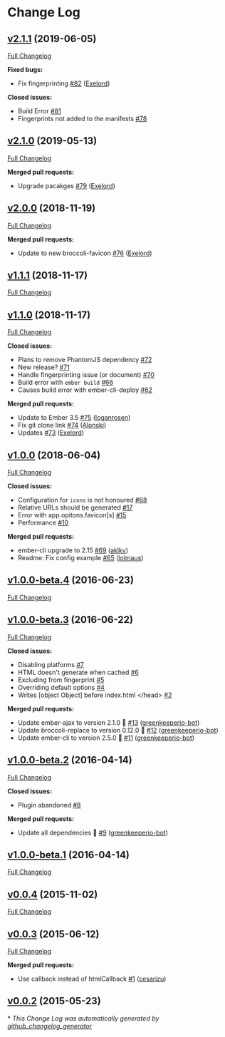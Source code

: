 # Change Log

## [v2.1.1](https://github.com/davewasmer/ember-cli-favicon/tree/v2.1.1) (2019-06-05)
[Full Changelog](https://github.com/davewasmer/ember-cli-favicon/compare/v2.1.0...v2.1.1)

**Fixed bugs:**

- Fix fingerprinting [\#82](https://github.com/davewasmer/ember-cli-favicon/pull/82) ([Exelord](https://github.com/Exelord))

**Closed issues:**

- Build Error [\#81](https://github.com/davewasmer/ember-cli-favicon/issues/81)
- Fingerprints not added to the manifests [\#78](https://github.com/davewasmer/ember-cli-favicon/issues/78)

## [v2.1.0](https://github.com/davewasmer/ember-cli-favicon/tree/v2.1.0) (2019-05-13)
[Full Changelog](https://github.com/davewasmer/ember-cli-favicon/compare/v2.0.0...v2.1.0)

**Merged pull requests:**

- Upgrade pacakges [\#79](https://github.com/davewasmer/ember-cli-favicon/pull/79) ([Exelord](https://github.com/Exelord))

## [v2.0.0](https://github.com/davewasmer/ember-cli-favicon/tree/v2.0.0) (2018-11-19)
[Full Changelog](https://github.com/davewasmer/ember-cli-favicon/compare/v1.1.1...v2.0.0)

**Merged pull requests:**

- Update to new broccoli-favicon [\#76](https://github.com/davewasmer/ember-cli-favicon/pull/76) ([Exelord](https://github.com/Exelord))

## [v1.1.1](https://github.com/davewasmer/ember-cli-favicon/tree/v1.1.1) (2018-11-17)
[Full Changelog](https://github.com/davewasmer/ember-cli-favicon/compare/v1.1.0...v1.1.1)

## [v1.1.0](https://github.com/davewasmer/ember-cli-favicon/tree/v1.1.0) (2018-11-17)
[Full Changelog](https://github.com/davewasmer/ember-cli-favicon/compare/v1.0.0...v1.1.0)

**Closed issues:**

- Plans to remove PhantomJS dependency [\#72](https://github.com/davewasmer/ember-cli-favicon/issues/72)
- New release? [\#71](https://github.com/davewasmer/ember-cli-favicon/issues/71)
- Handle fingerprinting issue \(or document\) [\#70](https://github.com/davewasmer/ember-cli-favicon/issues/70)
- Build error with `ember build` [\#66](https://github.com/davewasmer/ember-cli-favicon/issues/66)
- Causes build error with ember-cli-deploy [\#62](https://github.com/davewasmer/ember-cli-favicon/issues/62)

**Merged pull requests:**

- Update to Ember 3.5 [\#75](https://github.com/davewasmer/ember-cli-favicon/pull/75) ([loganrosen](https://github.com/loganrosen))
- Fix git clone link [\#74](https://github.com/davewasmer/ember-cli-favicon/pull/74) ([Alonski](https://github.com/Alonski))
- Updates [\#73](https://github.com/davewasmer/ember-cli-favicon/pull/73) ([Exelord](https://github.com/Exelord))

## [v1.0.0](https://github.com/davewasmer/ember-cli-favicon/tree/v1.0.0) (2018-06-04)
[Full Changelog](https://github.com/davewasmer/ember-cli-favicon/compare/v1.0.0-beta.4...v1.0.0)

**Closed issues:**

- Configuration for `icons` is not honoured [\#68](https://github.com/davewasmer/ember-cli-favicon/issues/68)
- Relative URLs should be generated [\#17](https://github.com/davewasmer/ember-cli-favicon/issues/17)
- Error with app.opitons.favicon\[s\] [\#15](https://github.com/davewasmer/ember-cli-favicon/issues/15)
- Performance [\#10](https://github.com/davewasmer/ember-cli-favicon/issues/10)

**Merged pull requests:**

- ember-cli upgrade to 2.15 [\#69](https://github.com/davewasmer/ember-cli-favicon/pull/69) ([aklkv](https://github.com/aklkv))
- Readme: Fix config example [\#65](https://github.com/davewasmer/ember-cli-favicon/pull/65) ([lolmaus](https://github.com/lolmaus))

## [v1.0.0-beta.4](https://github.com/davewasmer/ember-cli-favicon/tree/v1.0.0-beta.4) (2016-06-23)
[Full Changelog](https://github.com/davewasmer/ember-cli-favicon/compare/v1.0.0-beta.3...v1.0.0-beta.4)

## [v1.0.0-beta.3](https://github.com/davewasmer/ember-cli-favicon/tree/v1.0.0-beta.3) (2016-06-22)
[Full Changelog](https://github.com/davewasmer/ember-cli-favicon/compare/v1.0.0-beta.2...v1.0.0-beta.3)

**Closed issues:**

- Disabling platforms [\#7](https://github.com/davewasmer/ember-cli-favicon/issues/7)
- HTML doesn't generate when cached [\#6](https://github.com/davewasmer/ember-cli-favicon/issues/6)
- Excluding from fingerprint [\#5](https://github.com/davewasmer/ember-cli-favicon/issues/5)
- Overriding default options [\#4](https://github.com/davewasmer/ember-cli-favicon/issues/4)
- Writes \[object Object\] before index.html \</head\> [\#2](https://github.com/davewasmer/ember-cli-favicon/issues/2)

**Merged pull requests:**

- Update ember-ajax to version 2.1.0 🚀 [\#13](https://github.com/davewasmer/ember-cli-favicon/pull/13) ([greenkeeperio-bot](https://github.com/greenkeeperio-bot))
- Update broccoli-replace to version 0.12.0 🚀 [\#12](https://github.com/davewasmer/ember-cli-favicon/pull/12) ([greenkeeperio-bot](https://github.com/greenkeeperio-bot))
- Update ember-cli to version 2.5.0 🚀 [\#11](https://github.com/davewasmer/ember-cli-favicon/pull/11) ([greenkeeperio-bot](https://github.com/greenkeeperio-bot))

## [v1.0.0-beta.2](https://github.com/davewasmer/ember-cli-favicon/tree/v1.0.0-beta.2) (2016-04-14)
[Full Changelog](https://github.com/davewasmer/ember-cli-favicon/compare/v1.0.0-beta.1...v1.0.0-beta.2)

**Closed issues:**

- Plugin abandoned [\#8](https://github.com/davewasmer/ember-cli-favicon/issues/8)

**Merged pull requests:**

- Update all dependencies 🌴 [\#9](https://github.com/davewasmer/ember-cli-favicon/pull/9) ([greenkeeperio-bot](https://github.com/greenkeeperio-bot))

## [v1.0.0-beta.1](https://github.com/davewasmer/ember-cli-favicon/tree/v1.0.0-beta.1) (2016-04-14)
[Full Changelog](https://github.com/davewasmer/ember-cli-favicon/compare/v0.0.4...v1.0.0-beta.1)

## [v0.0.4](https://github.com/davewasmer/ember-cli-favicon/tree/v0.0.4) (2015-11-02)
[Full Changelog](https://github.com/davewasmer/ember-cli-favicon/compare/v0.0.3...v0.0.4)

## [v0.0.3](https://github.com/davewasmer/ember-cli-favicon/tree/v0.0.3) (2015-06-12)
[Full Changelog](https://github.com/davewasmer/ember-cli-favicon/compare/v0.0.2...v0.0.3)

**Merged pull requests:**

- Use callback instead of htmlCallback [\#1](https://github.com/davewasmer/ember-cli-favicon/pull/1) ([cesarizu](https://github.com/cesarizu))

## [v0.0.2](https://github.com/davewasmer/ember-cli-favicon/tree/v0.0.2) (2015-05-23)


\* *This Change Log was automatically generated by [github_changelog_generator](https://github.com/skywinder/Github-Changelog-Generator)*